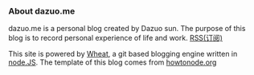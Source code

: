 ### About dazuo.me

dazuo.me is a personal blog created by Dazuo sun. The purpose of this blog is to record personal experience of life and work. [RSS(订阅)](http://rss.dazuo.me)

This site is powered by [Wheat][], a git based blogging engine written in [node.JS][]. The template of this blog comes from [howtonode.org][]


[node.js]: http://nodejs.org/
[Wheat]: http://github.com/creationix/wheat
[git repository]: http://github.com/cartman0721/dazuo.me
[howtonode.org]: http://howtonode.org
